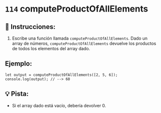 # `114` computeProductOfAllElements

## 📝 Instrucciones:

1. Escribe una función llamada `computeProductOfAllElements`. Dado un array de números, `computeProductOfAllElements` devuelve los productos de todos los elementos del array dado.

## Ejemplo:

```Js
let output = computeProductOfAllElements([2, 5, 6]);
console.log(output); // --> 60
```
## 💡 Pista:

+ Si el array dado está vacío, debería devolver 0.
